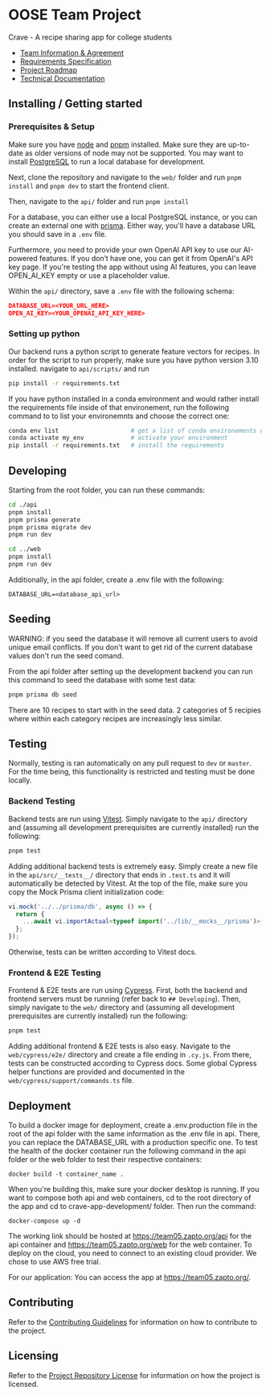 # OOSE Team Project

Crave - A recipe sharing app for college students

- [Team Information & Agreement](./docs/team-agreement.md)
- [Requirements Specification](./docs/requirements-specification.md)
- [Project Roadmap](./docs/roadmap.md)
- [Technical Documentation](./docs/technical-documentation.md)

## Installing / Getting started

### Prerequisites & Setup

Make sure you have [node](https://nodejs.org/en) and [pnpm](https://pnpm.io/) installed. Make sure they are up-to-date as older versions of node may not be supported. You may want to install [PostgreSQL](https://www.postgresql.org/) to run a local database for development.

Next, clone the repository and navigate to the `web/` folder and run `pnpm install` and `pnpm dev` to start the frontend client.

Then, navigate to the `api/` folder and run `pnpm install`

For a database, you can either use a local PostgreSQL instance, or you can create an external one with [prisma](https://console.prisma.io/cm76k5lgv04fom2dzj2ohv0rm/overview). Either way, you'll have a database URL you should save in a `.env` file.

Furthermore, you need to provide your own OpenAI API key to use our AI-powered features. If you don’t have one, you can get it from OpenAI's API key page. If you're testing the app without using AI features, you can leave OPEN_AI_KEY empty or use a placeholder value.

Within the `api/` directory, save a `.env` file with the following schema:

```json
DATABASE_URL=<YOUR_URL_HERE>
OPEN_AI_KEY=<YOUR_OPENAI_API_KEY_HERE>
```

### Setting up python

Our backend runs a python script to generate feature vectors for recipes. In order for the script to run properly, make sure you have
python version 3.10 installed. navigate to `api/scripts/` and run

```bash
pip install -r requirements.txt
```

If you have python installed in a conda environment and would rather install the requirements file inside of that environement, run 
the following command to to list your environemnts and choose the correct one:

```bash
conda env list                    # get a list of conda environements on your local machine
conda activate my_env             # activate your environment
pip install -r requirements.txt   # install the requirements
```



## Developing

Starting from the root folder, you can run these commands:

```bash
cd ./api
pnpm install
pnpm prisma generate
pnpm prisma migrate dev
pnpm run dev

cd ../web
pnpm install
pnpm run dev
```

Additionally, in the api folder, create a .env file with the following:

```DATABASE_URL=<database_api_url>```

## Seeding

WARNING: if you seed the database it will remove all current users to avoid unique email conflicts. If you don't want to get rid of the current database values don't run the seed comand.

From the api folder after setting up the development backend you can run this command to seed the database with some test data:

```bash
pnpm prisma db seed
```

There are 10 recipes to start with in the seed data. 2 categories of 5 recipies where within each category recipes are increasingly less similar.

## Testing

Normally, testing is ran automatically on any pull request to `dev` or `master`. For the time being, this functionality is restricted and testing must be done locally.

### Backend Testing

Backend tests are run using [Vitest](https://vitest.dev/). Simply navigate to the `api/` directory and (assuming all development prerequisites are currently installed) run the following:

```bash
pnpm test
```

Adding additional backend tests is extremely easy. Simply create a new file in the `api/src/__tests__/` directory that ends in `.test.ts` and it will automatically be detected by Vitest. At the top of the file, make sure you copy the Mock Prisma client initialization code:

```typescript
vi.mock('../../prisma/db', async () => {
  return {
    ...await vi.importActual<typeof import('../lib/__mocks__/prisma')>('../lib/__mocks__/prisma')
  };
});
```

Otherwise, tests can be written according to Vitest docs.

### Frontend & E2E Testing

Frontend & E2E tests are run using [Cypress](https://www.cypress.io/). First, both the backend and frontend servers must be running (refer back to `## Developing`). Then, simply navigate to the `web/` directory and (assuming all development prerequisites are currently installed) run the following:

```bash
pnpm test
```

Adding additional frontend & E2E tests is also easy. Navigate to the `web/cypress/e2e/` directory and create a file ending in `.cy.js`. From there, tests can be constructed according to Cypress docs. Some global Cypress helper functions are provided and documented in the `web/cypress/support/commands.ts` file.

## Deployment

To build a docker image for deployment, create a .env.production file in the root of the api folder with the same information as the .env
file in api. There, you can replace the DATABASE_URL with a production specific one. To test the health of the docker container run the following
command in the api folder or the web folder to test their respective containers:

```
docker build -t container_name .
```

When you're building this, make sure your docker desktop is running. If you want to compose both api and web containers, cd to 
the root directory of the app and cd to crave-app-development/ folder. Then run the command: 

```
docker-compose up -d
```

The working link should be hosted at https://team05.zapto.org/api for the api container and https://team05.zapto.org/web for the web container.
To deploy on the cloud, you need to connect to an existing cloud provider. We chose to use AWS free trial.

For our application:
You can access the app at <https://team05.zapto.org/>.


## Contributing

Refer to the [Contributing Guidelines](./CONTRIBUTING.md) for information on how to contribute to the project.

## Licensing

Refer to the [Project Repository License](./LICENSE.md) for information on how the project is licensed.
